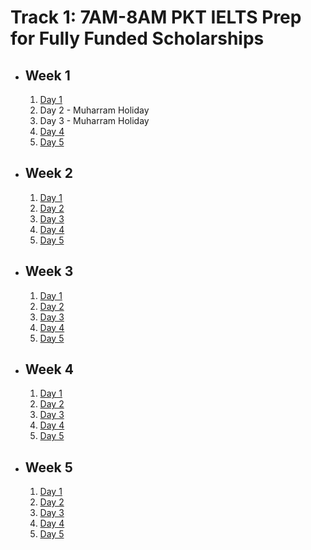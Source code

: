 # Track 1: 7AM-8AM PKT IELTS Prep for Fully Funded Scholarships

- ## Week 1

   1. [Day 1](https://www.facebook.com/iCodeguru/videos/938393287972698)
   2. Day 2 - Muharram Holiday
   3. Day 3 - Muharram Holiday
   4. [Day 4](https://www.facebook.com/iCodeguru/videos/1210809143156942)
   5. [Day 5](https://www.facebook.com/iCodeguru/videos/1162268804891079)

- ## Week 2

   1. [Day 1](https://www.facebook.com/iCodeguru/videos/1677168979489406)
   2. [Day 2](https://www.facebook.com/iCodeguru/videos/872312614800556)
   3. [Day 3](https://www.facebook.com/iCodeguru/videos/1256282902210373)
   4. [Day 4](https://www.facebook.com/iCodeguru/videos/1220399689394559)
   5. [Day 5](https://www.facebook.com/iCodeguru/videos/1007298240673926)

- ## Week 3

   1. [Day 1](https://www.facebook.com/iCodeguru/videos/1040703451000620)
   2. [Day 2](https://www.facebook.com/iCodeguru/videos/1191332968661870)
   3. [Day 3](https://www.facebook.com/iCodeguru/videos/1958391577929156)
   4. [Day 4](https://www.facebook.com/iCodeguru/videos/1043768720606088)
   5. [Day 5](https://www.facebook.com/watch/?v=781858817194207)

- ## Week 4

   1. [Day 1](https://www.facebook.com/iCodeguru/videos/1098835924918019)
   2. [Day 2](https://www.facebook.com/iCodeguru/videos/1535863214010166)
   3. [Day 3](https://www.facebook.com/iCodeguru/videos/1565454680981628)
   4. [Day 4](https://www.facebook.com/watch/?v=496389922798349)
   5. [Day 5](https://www.facebook.com/iCodeguru/videos/833948408872747)

- ## Week 5

   1. [Day 1]()
   2. [Day 2](https://www.facebook.com/iCodeguru/videos/8428571780510705)
   3. [Day 3](https://www.facebook.com/iCodeguru/videos/865386428319085)
   4. [Day 4](https://www.facebook.com/iCodeguru/videos/847998210634323)
   5. [Day 5](https://www.facebook.com/iCodeguru/videos/534545118913878)

<!-- - ## Week 6

   1. [Day 1](https://www.facebook.com/iCodeguru/videos/841438254359233)
   2. [Day 2](https://www.facebook.com/iCodeguru/videos/478451038304717)
   3. [Day 3](https://www.facebook.com/iCodeguru/videos/1181244126475639)
   4. [Day 4](https://www.facebook.com/iCodeguru/videos/511547981458620)
   5. [Day 5](https://www.facebook.com/iCodeguru/videos/2224111997963404) -->

<!-- - ## Week 

   1. [Day 1]()
   2. [Day 2]()
   3. [Day 3]()
   4. [Day 4]()
   5. [Day 5]() -->